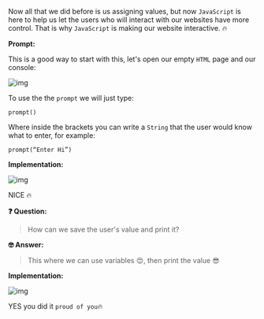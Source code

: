 Now all that we did before is us assigning values, but now `JavaScript` is here to help us let the users who will interact with our websites have more control. That is why `JavaScript` is making our website interactive. 🔥

**Prompt:** 

This is a good way to start with this, let's open our empty `HTML` page and our console: 

![img](https://lh5.googleusercontent.com/kvTODJLuiQil4vqo2nrb6P4BGvQAhiq-RBBEcDtMkewl-tg8fcdGRtzyzrmmVCG1MYzRUMRjt0qaSXVx_f_Y8BuD8NqA6GN8q0fiplcy6p7u-hnpaX6o3VJlYC2jzbIjacLEXXvW)

To use the the `prompt` we will just type:

 ```prompt()```

Where inside the brackets you can write a `String` that the user would know what to enter, for example:

```prompt(“Enter Hi”)```

**Implementation:** 

![img](https://lh3.googleusercontent.com/d1qdjwYzpOq4tSim8zbxpL2L3X2QkhDsBm7y6gbegjZNOQD7ene_EeJ5jpCyE6Dbo5zqw_j6djd6JqF9-mlOUKhwfTMS6Lw-mNE08ZUSc_NPc82hnqzucrE8S2bITarX-vej6xxx)

NICE 🔥

**❓ Question:**

> How can we save the user's value and print it? 

**🤓 Answer:** 

> This where we can use variables 😍, then print the value 😎

**Implementation:** 


![img](https://lh5.googleusercontent.com/EbhEVLJ0OpRus8mXLen8i5TSgGweSO2NfXyIJpk_V8umjt3MVENqoZHV9jwXGt98PKKg6LBdvEUOjN6zFm_oekx5zVoDh4sis9VV_ThUrZn0KJuBZ87Uy5eiuXkZ7JrSwjTUg5ha)

YES you did it `proud of you`🔥
